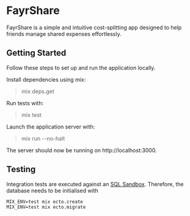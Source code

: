 # FayrShare

FayrShare is a simple and intuitive cost-splitting app designed to help friends manage shared expenses effortlessly.

## Getting Started

Follow these steps to set up and run the application locally.

Install dependencies using mix:
> mix deps.get

Run tests with:
> mix test

Launch the application server with:
> mix run --no-halt

The server should now be running on http://localhost:3000.

## Testing

Integration tests are executed against an [SQL Sandbox](http://hexdocs.pm/ecto_sql/Ecto.Adapters.SQL.Sandbox.html).
Therefore, the database needs to be initialised with 
```
MIX_ENV=test mix ecto.create
MIX_ENV=test mix ecto.migrate
```
